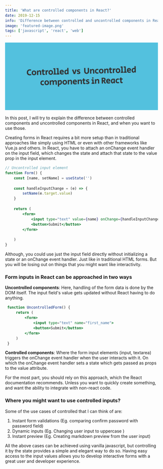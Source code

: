 ```yaml
---
title: 'What are controlled components in React?'
date: 2019-12-15
info: 'Difference between controlled and uncontrolled components in React and what can you do with it'
image: 'featured-image.png'
tags: ['javascript', 'react', 'web']
---
```


![controlled components vs uncontrolled components](featured-image.png)

In this post, I will try to explain the difference between controlled components and uncontrolled components in React, and when you want to use those.

Creating forms in React requires a bit more setup than in traditional approaches like simply using HTML or even with other frameworks like Vue.js and others. In React, you have to attach an onChange event handler on the input field, which changes the state and attach that state to the value prop in the input element.

```jsx
// Uncontrolled input element
function Form() {
    const [name, setName] = useState('')

    const handleInputChange = (e) => {
        setName(e.target.value)
    }

    return (
        <form>
            <input type="text" value={name} onChange={handleInputChange}>
            <button>Submit</button>
        </form>

    )
}
```

Although, you could use just the input field directly without initializing a state or an onChange event handler. Just like in traditional HTML forms. But you will be losing out on things that you might want like interactivity.

### Form inputs in React can be approached in two ways

**Uncontrolled components**: Here, handling of the form data is done by the DOM itself. The input field's value gets updated without React having to do anything.

```jsx
 function UncontrolledForm() {
     return (
         <form>
             <input type="text" name="first_name">
             <button>Submit</button>
         </form>
     )
 }
```

**Controlled components**: Where the form input elements (input, textarea) triggers the onChange event handler when the user interacts with it. On which the onChange event handler sets a state which gets passed as props to the value attribute.
    
For the most part, you should rely on this approach, which the React documentation recommends. Unless you want to quickly create something, and want the ability to integrate with non-react code.

### Where you might want to use controlled inputs?
Some of the use cases of controlled that I can think of are:
1.  Instant form validations (Eg. comparing confirm password with password field)
2.  Dynamic inputs (Eg. Changing user input to uppercase )
3.  Instant preview (Eg. Creating markdown preview from the user input)

All the above cases can be achieved using vanilla javascript, but controlling it by the state provides a simple and elegant way to do so. Having easy access to the input values allows you to develop interactive forms with a great user and developer experience.

